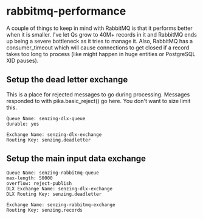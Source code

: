 # rabbitmq-performance

A couple of things to keep in mind with RabbitMQ is that it performs better when it is smaller.  I've let Qs grow to 40M+ records in it and RabbitMQ ends up being a severe bottleneck as it tries to manage it.  Also, RabbitMQ has a consumer_timeout which will cause connections to get closed if a record takes too long to process (like might happen in huge entities or PostgreSQL XID pauses).

## Setup the dead letter exchange
This is a place for rejected messages to go during processing.  Messages responded to with pika.basic_reject() go here.  You don't want to size limit this.
```
Queue Name: senzing-dlx-queue
durable: yes

Exchange Name: senzing-dlx-exchange
Routing Key: senzing.deadletter
```

## Setup the main input data exchange
```
Queue Name: senzing-rabbitmq-queue
max-length: 50000
overflow: reject-publish
DLX Exchange Name: senzing-dlx-exchange
DLX Routing Key: senzing.deadletter

Exchange Name: senzing-rabbitmq-exchange
Routing Key: senzing.records
```



